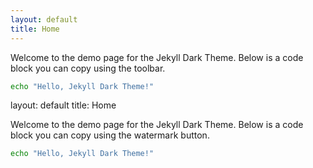 ```yaml
---
layout: default
title: Home
---
```


Welcome to the demo page for the Jekyll Dark Theme. Below is a code block you can copy using the toolbar.

```bash {.line-numbers}
echo "Hello, Jekyll Dark Theme!"
```
layout: default
title: Home



Welcome to the demo page for the Jekyll Dark Theme. Below is a code block you can copy using the watermark button.

```bash {.line-numbers}
echo "Hello, Jekyll Dark Theme!"
```
